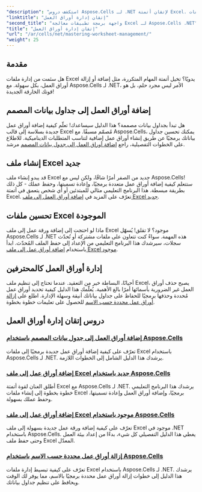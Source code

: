 ```yaml
---
"description": "استكشف دروس Aspose.Cells لـ .NET لإتقان أتمتة Excel. تعلم كيفية إضافة/إزالة أوراق العمل من ملفات Excel الجديدة أو الموجودة برمجيًا."
"linktitle": "إتقان إدارة أوراق العمل"
"second_title": "واجهة برمجة تطبيقات معالجة Excel لـ Aspose.Cells .NET"
"title": "إتقان إدارة أوراق العمل"
"url": "/ar/cells/net/mastering-worksheet-management/"
"weight": 25
---
```


## مقدمة

هل سئمت من إدارة ملفات Excel يدويًا؟ تخيل أتمتة المهام المتكررة، مثل إضافة أو إزالة أوراق العمل، بكل سهولة. مع Aspose.Cells لـ .NET، الأمر ليس مجرد حلم، بل هو قوتك الخارقة الجديدة!  

## إضافة أوراق العمل إلى جداول بيانات المصمم  

هل تبدأ بجداول بيانات مصممة؟ هذا الدليل سيساعدك! تعلّم كيفية إضافة أوراق عمل جديدة بسلاسة إلى قالب Excel مُصمّم مسبقًا. مع Aspose.Cells، يمكنك تحسين جداول بياناتك برمجيًا عن طريق إنشاء أوراق عمل إضافية لتناسب المتطلبات الديناميكية. للاطلاع على الخطوات التفصيلية، راجع [إضافة أوراق العمل إلى جدول بيانات المصمم](./adding-worksheets-to-designer-spreadsheet/) مرشد.  

## إنشاء ملف Excel جديد  

قد يبدو إنشاء ملف Excel جديد من الصفر أمرًا شاقًا، ولكن ليس مع Aspose.Cells! ستتعلم كيفية إضافة أوراق عمل متعددة برمجيًا، وإعادة تسميتها، وحفظ عملك - كل ذلك بطريقة مبسطة. هذا البرنامج التعليمي مثالي للمبتدئين أو أي شخص يتعمق في أتمتة Excel. تعرّف على المزيد في [إضافة أوراق العمل إلى ملف Excel جديد](./adding-worksheets-to-new-excel-file/).  

## تحسين ملفات Excel الموجودة  

ماذا لو احتجت إلى إضافة ورقة عمل إلى ملف Excel موجود؟ لا تقلق! يُسهّل Aspose.Cells لـ .NET هذه المهمة. سواءً كنت تتعاون على ملفات مشتركة أو تُحدّث سجلات، سيرشدك هذا البرنامج التعليمي من الإعداد إلى حفظ الملف المُحدّث. ابدأ باستخدام [إضافة أوراق عمل إلى ملف Excel موجود](./adding-worksheets-to-existing-excel-file/).  

## إدارة أوراق العمل كالمحترفين  

أحيانًا، البساطة خير من التعقيد. عندما تحتاج إلى تنظيم ملف Excel، يصبح حذف أوراق العمل غير الضرورية بأسمائها أمرًا بالغ الأهمية. يُعلّمك هذا الدليل كيفية تحديد أوراق عمل مُحددة وحذفها برمجيًا للحفاظ على جداول بياناتك أنيقة وسهلة الإدارة. اطلع على [إزالة أوراق عمل محددة حسب الاسم](./remove-specific-worksheets-by-name/) للحصول على تعليمات خطوة بخطوة.  

## دروس إتقان إدارة أوراق العمل
### [إضافة أوراق العمل إلى جدول بيانات المصمم باستخدام Aspose.Cells](./adding-worksheets-to-designer-spreadsheet/)
تعرّف على كيفية إضافة أوراق عمل جديدة برمجيًا إلى ملفات Excel باستخدام Aspose.Cells لـ .NET. يرشدك هذا الدليل الشامل إلى الخطوات اللازمة.
### [إضافة أوراق عمل إلى ملف Excel جديد باستخدام Aspose.Cells](./adding-worksheets-to-new-excel-file/)
أطلق العنان لقوة أتمتة Excel مع Aspose.Cells لـ .NET. يرشدك هذا البرنامج التعليمي خطوة بخطوة إلى إنشاء ملفات Excel برمجيًا، وإضافة أوراق العمل وإعادة تسميتها، وحفظ عملك بسهولة.
### [إضافة أوراق عمل إلى ملف Excel موجود باستخدام Aspose.Cells](./adding-worksheets-to-existing-excel-file/)
تعرّف على كيفية إضافة ورقة عمل جديدة بسهولة إلى ملف Excel موجود في .NET باستخدام Aspose.Cells. يغطي هذا الدليل التفصيلي كل شيء، بدءًا من إعداد بيئة العمل وحتى حفظ ملف Excel المعدّل.
### [إزالة أوراق عمل محددة حسب الاسم باستخدام Aspose.Cells](./remove-specific-worksheets-by-name/)
تعرّف على كيفية تبسيط إدارة ملفات Excel باستخدام Aspose.Cells لـ .NET. يرشدك هذا الدليل إلى خطوات إزالة أوراق عمل محددة برمجيًا بالاسم، مما يوفر لك الوقت ويحافظ على تنظيم جداول بياناتك.